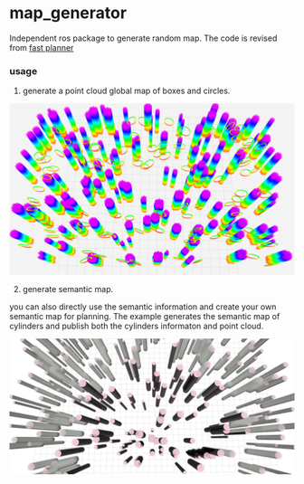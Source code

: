 # map_generator
Independent ros package to generate random map. The code is revised from [fast planner](https://github.com/HKUST-Aerial-Robotics/Fast-Planner)



### usage

1. generate a point cloud global map of boxes and circles. 


![](docs/eg2.png)




2. generate semantic map.

you can also directly use the semantic information and create your own semantic map for planning. The example generates the semantic map of cylinders and publish both the cylinders informaton and point cloud.

![](docs/eg1.png)





